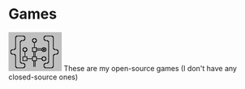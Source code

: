 # Games

![Open Source](source.png) These are my open-source games (I don't have any closed-source ones)
